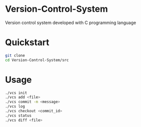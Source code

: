 # Version-Control-System
Version control system developed with C programming language

# Quickstart
```bash
git clone 
cd Version-Control-System/src
```

# Usage
```bash
./vcs init
./vcs add <file>
./vcs commit -m <message>
./vcs log
./vcs checkout <commit_id>
./vcs status
./vcs diff <file>
```